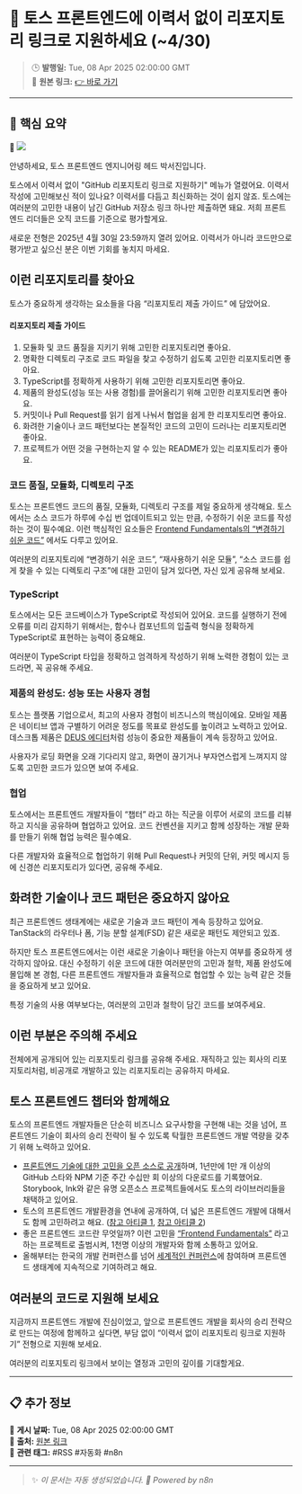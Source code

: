 # 🎯 토스 프론트엔드에 이력서 없이 리포지토리 링크로 지원하세요 (~4/30)

> 🕒 **발행일:** Tue, 08 Apr 2025 02:00:00 GMT  
> 🔗 **원본 링크:** [👉 바로 가기](https://toss.tech/article/frontend-apply-without-resume)

---

## 📌 **핵심 요약**  
📖 ![](https://static.toss.im/ipd-tcs/toss_core/live/eb8c2887-93f5-4e9f-a8d6-4e7403dd3a98/bg.jpg)

안녕하세요, 토스 프론트엔드 엔지니어링 헤드 박서진입니다.

토스에서 이력서 없이 "GitHub 리포지토리 링크로 지원하기" 메뉴가 열렸어요. 이력서 작성에 고민해보신 적이 있나요? 이력서를 다듬고 최신화하는 것이 쉽지 않죠. 토스에는 여러분의 고민한 내용이 남긴 GitHub 저장소 링크 하나만 제출하면 돼요. 저희 프론트엔드 리더들은 오직 코드를 기준으로 평가할게요.

새로운 전형은 2025년 4월 30일 23:59까지 열려 있어요. 이력서가 아니라 코드만으로 평가받고 싶으신 분은 이번 기회를 놓치지 마세요.

## 이런 리포지토리를 찾아요

토스가 중요하게 생각하는 요소들을 다음 “리포지토리 제출 가이드” 에 담았어요.

#### 리포지토리 제출 가이드

1. 모듈화 및 코드 품질을 지키기 위해 고민한 리포지토리면 좋아요.
2. 명확한 디렉토리 구조로 코드 파일을 찾고 수정하기 쉽도록 고민한 리포지토리면 좋아요.
3. TypeScript를 정확하게 사용하기 위해 고민한 리포지토리면 좋아요.
4. 제품의 완성도(성능 또는 사용 경험)를 끌어올리기 위해 고민한 리포지토리면 좋아요.
5. 커밋이나 Pull Request를 읽기 쉽게 나눠서 협업을 쉽게 한 리포지토리면 좋아요.
6. 화려한 기술이나 코드 패턴보다는 본질적인 코드의 고민이 드러나는 리포지토리면 좋아요.
7. 프로젝트가 어떤 것을 구현하는지 알 수 있는 README가 있는 리포지토리가 좋아요.

### 코드 품질, 모듈화, 디렉토리 구조

토스는 프론트엔드 코드의 품질, 모듈화, 디렉토리 구조를 제일 중요하게 생각해요. 토스에서는 소스 코드가 하루에 수십 번 업데이트되고 있는 만큼, 수정하기 쉬운 코드를 작성하는 것이 필수예요. 이런 핵심적인 요소들은 [Frontend Fundamentals의 “변경하기 쉬운 코드”](https://frontend-fundamentals.com/) 에서도 다루고 있어요.

여러분의 리포지토리에 “변경하기 쉬운 코드”, “재사용하기 쉬운 모듈”, “소스 코드를 쉽게 찾을 수 있는 디렉토리 구조”에 대한 고민이 담겨 있다면, 자신 있게 공유해 보세요.

### TypeScript

토스에서는 모든 코드베이스가 TypeScript로 작성되어 있어요. 코드를 실행하기 전에 오류를 미리 감지하기 위해서는, 함수나 컴포넌트의 입출력 형식을 정확하게 TypeScript로 표현하는 능력이 중요해요. 

여러분이 TypeScript 타입을 정확하고 엄격하게 작성하기 위해 노력한 경험이 있는 코드라면, 꼭 공유해 주세요.

### 제품의 완성도: 성능 또는 사용자 경험

토스는 플랫폼 기업으로서, 최고의 사용자 경험이 비즈니스의 핵심이에요. 모바일 제품은 네이티브 앱과 구별하기 어려운 정도를 목표로 완성도를 높이려고 노력하고 있어요. 데스크톱 제품은 [DEUS 에디터](https://toss.tech/article/firesidechat%5Ffrontend%5F11)처럼 성능이 중요한 제품들이 계속 등장하고 있어요.

사용자가 로딩 화면을 오래 기다리지 않고, 화면이 끊기거나 부자연스럽게 느껴지지 않도록 고민한 코드가 있으면 보여 주세요.

### 협업

토스에서는 프론트엔드 개발자들이 “챕터” 라고 하는 직군을 이루어 서로의 코드를 리뷰하고 지식을 공유하며 협업하고 있어요. 코드 컨벤션을 지키고 함께 성장하는 개발 문화를 만들기 위해 협업 능력은 필수예요.

다른 개발자와 효율적으로 협업하기 위해 Pull Request나 커밋의 단위, 커밋 메시지 등에 신경쓴 리포지토리가 있다면, 공유해 주세요.

## 화려한 기술이나 코드 패턴은 중요하지 않아요

최근 프론트엔드 생태계에는 새로운 기술과 코드 패턴이 계속 등장하고 있어요. TanStack의 라우터나 폼, 기능 분할 설계(FSD) 같은 새로운 패턴도 제안되고 있죠.

하지만 토스 프론트엔드에서는 이런 새로운 기술이나 패턴을 아는지 여부를 중요하게 생각하지 않아요. 대신 수정하기 쉬운 코드에 대한 여러분만의 고민과 철학, 제품 완성도에 몰입해 본 경험, 다른 프론트엔드 개발자들과 효율적으로 협업할 수 있는 능력 같은 것들을 중요하게 보고 있어요.

특정 기술의 사용 여부보다는, 여러분의 고민과 철학이 담긴 코드를 보여주세요.

## 이런 부분은 주의해 주세요

전체에게 공개되어 있는 리포지토리 링크를 공유해 주세요. 재직하고 있는 회사의 리포지토리처럼, 비공개로 개발하고 있는 리포지토리는 공유하지 마세요. 

## 토스 프론트엔드 챕터와 함께해요

토스의 프론트엔드 개발자들은 단순히 비즈니스 요구사항을 구현해 내는 것을 넘어, 프론트엔드 기술이 회사의 승리 전략이 될 수 있도록 탁월한 프론트엔드 개발 역량을 갖추기 위해 노력하고 있어요.

* [프론트엔드 기술에 대한 고민을 오픈 소스로 공개](https://github.com/toss)하며, 1년만에 1만 개 이상의 GitHub 스타와 NPM 기준 주간 수십만 회 이상의 다운로드를 기록했어요. Storybook, Ink와 같은 유명 오픈소스 프로젝트들에서도 토스의 라이브러리들을 채택하고 있어요.
* 토스의 프론트엔드 개발환경을 연내에 공개하여, 더 넓은 프론트엔드 개발에 대해서도 함께 고민하려고 해요. ([참고 아티클 1](https://toss.tech/article/react-native-2024), [참고 아티클 2](https://toss.tech/article/rn-toss-bedrock))
* 좋은 프론트엔드 코드란 무엇일까? 이런 고민을 [“Frontend Fundamentals”](https://frontend-fundamentals.com/) 라고 하는 프로젝트로 출범시켜, 1천명 이상의 개발자와 함께 소통하고 있어요.
* 올해부터는 한국의 개발 컨퍼런스를 넘어 [세계적인 컨퍼런스](https://x.com/TossFrontend/status/1907936087106027728)에 참여하며 프론트엔드 생태계에 지속적으로 기여하려고 해요.

## 여러분의 코드로 지원해 보세요

지금까지 프론트엔드 개발에 진심이었고, 앞으로 프론트엔드 개발을 회사의 승리 전략으로 만드는 여정에 함께하고 싶다면, 부담 없이 “이력서 없이 리포지토리 링크로 지원하기” 전형으로 지원해 보세요. 

여러분의 리포지토리 링크에서 보이는 열정과 고민의 깊이를 기대할게요.

---

## 📋 **추가 정보**  
🔹 **게시 날짜:** Tue, 08 Apr 2025 02:00:00 GMT  
🔹 **출처:** [원본 링크](https://toss.tech/article/frontend-apply-without-resume)  
🔹 **관련 태그:** #RSS #자동화 #n8n  

---

> ✨ _이 문서는 자동 생성되었습니다. 🚀 Powered by n8n_
